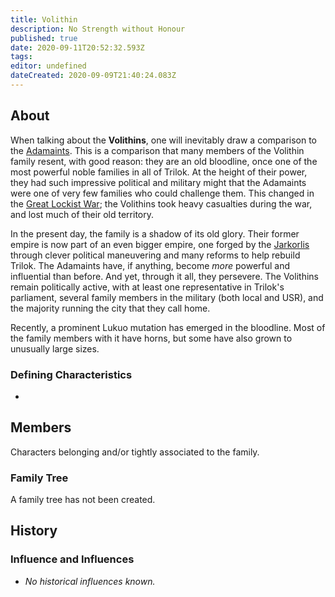 ```yaml
---
title: Volithin
description: No Strength without Honour
published: true
date: 2020-09-11T20:52:32.593Z
tags: 
editor: undefined
dateCreated: 2020-09-09T21:40:24.083Z
---
```


## About

When talking about the **Volithins**, one will inevitably draw a comparison to the [Adamaints](/genealogy/adamaint "wikilink"). This is a comparison that many members of the Volithin family resent, with good reason: they are an old bloodline, once one of the most powerful noble families in all of Trilok. At the height of their power, they had such impressive political and military might that the Adamaints were one of very few families who could challenge them. This changed in the [Great Lockist War](/history/great-lockist-War "wikilink"); the Volithins took heavy casualties during the war, and lost much of their old territory.

In the present day, the family is a shadow of its old glory. Their former empire is now part of an even bigger empire, one forged by the [Jarkorlis](/genealogy/jarkorli "wikilink") through clever political maneuvering and many reforms to help rebuild Trilok. The Adamaints have, if anything, become *more* powerful and influential than before. And yet, through it all, they persevere. The Volithins remain politically active, with at least one representative in Trilok's parliament, several family members in the military (both local and USR), and the majority running the city that they call home.

Recently, a prominent Lukuo mutation has emerged in the bloodline. Most of the family members with it have horns, but some have also grown to unusually large sizes.

### Defining Characteristics

-

## Members

Characters belonging and/or tightly associated to the family.

### Family Tree

A family tree has not been created.

## History

### Influence and Influences

- *No historical influences known.*